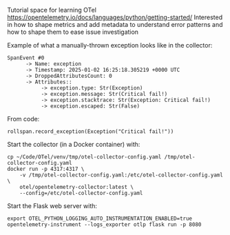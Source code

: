 Tutorial space for learning OTel
https://opentelemetry.io/docs/languages/python/getting-started/
Interested in how to shape metrics and add metadata to understand error patterns and how to shape them to ease issue investigation

Example of what a manually-thrown exception looks like in the collector:
```
SpanEvent #0
      -> Name: exception
      -> Timestamp: 2025-01-02 16:25:18.305219 +0000 UTC
      -> DroppedAttributesCount: 0
      -> Attributes::
           -> exception.type: Str(Exception)
           -> exception.message: Str(Critical fail!)
           -> exception.stacktrace: Str(Exception: Critical fail!)
           -> exception.escaped: Str(False)
```

From code:
```
rollspan.record_exception(Exception("Critical fail!"))
```

Start the collector (in a Docker container) with:
```
cp ~/Code/OTel/venv/tmp/otel-collector-config.yaml /tmp/otel-collector-config.yaml
docker run -p 4317:4317 \
    -v /tmp/otel-collector-config.yaml:/etc/otel-collector-config.yaml \           
    otel/opentelemetry-collector:latest \
    --config=/etc/otel-collector-config.yaml
```

Start the Flask web server with:
```
export OTEL_PYTHON_LOGGING_AUTO_INSTRUMENTATION_ENABLED=true
opentelemetry-instrument --logs_exporter otlp flask run -p 8080
```

